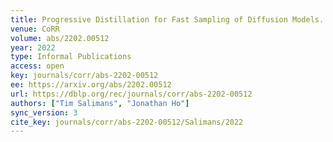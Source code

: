 ```yaml
---
title: Progressive Distillation for Fast Sampling of Diffusion Models.
venue: CoRR
volume: abs/2202.00512
year: 2022
type: Informal Publications
access: open
key: journals/corr/abs-2202-00512
ee: https://arxiv.org/abs/2202.00512
url: https://dblp.org/rec/journals/corr/abs-2202-00512
authors: ["Tim Salimans", "Jonathan Ho"]
sync_version: 3
cite_key: journals/corr/abs-2202-00512/Salimans/2022
---
```

